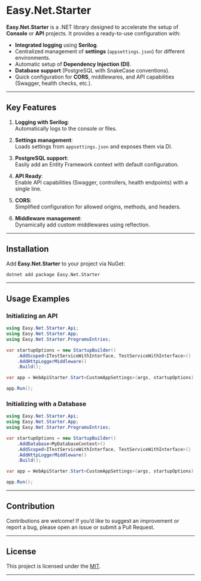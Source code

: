 ﻿# Easy.Net.Starter

**Easy.Net.Starter** is a .NET library designed to accelerate the setup of **Console** or **API** projects. It provides a ready-to-use configuration with:

- **Integrated logging** using **Serilog**.
- Centralized management of **settings** (`appsettings.json`) for different environments.
- Automatic setup of **Dependency Injection (DI)**.
- **Database support** (PostgreSQL with SnakeCase conventions).
- Quick configuration for **CORS**, middlewares, and API capabilities (Swagger, health checks, etc.).

---

## Key Features

1. **Logging with Serilog**:  
   Automatically logs to the console or files.

2. **Settings management**:  
   Loads settings from `appsettings.json` and exposes them via DI.

3. **PostgreSQL support**:  
   Easily add an Entity Framework context with default configuration.

4. **API Ready**:  
   Enable API capabilities (Swagger, controllers, health endpoints) with a single line.

5. **CORS**:  
   Simplified configuration for allowed origins, methods, and headers.

6. **Middleware management**:  
   Dynamically add custom middlewares using reflection.

---

## Installation

Add **Easy.Net.Starter** to your project via NuGet:

```bash
dotnet add package Easy.Net.Starter
```

---

## Usage Examples

### Initializing an API

```csharp
using Easy.Net.Starter.Api;
using Easy.Net.Starter.App;
using Easy.Net.Starter.ProgramsEntries;

var startupOptions = new StartupBuilder()
    .AddScoped<ITestServiceWithInterface, TestServiceWithInterface>()
    .AddHttpLoggerMiddleware()
    .Build();

var app = WebApiStarter.Start<CustomAppSettings>(args, startupOptions);

app.Run();
```

### Initializing with a Database

```csharp
using Easy.Net.Starter.Api;
using Easy.Net.Starter.App;
using Easy.Net.Starter.ProgramsEntries;

var startupOptions = new StartupBuilder()
    .AddDatabase<MyDatabaseContext>()
    .AddScoped<ITestServiceWithInterface, TestServiceWithInterface>()
    .AddHttpLoggerMiddleware()
    .Build();

var app = WebApiStarter.Start<CustomAppSettings>(args, startupOptions);

app.Run();
```

---

## Contribution

Contributions are welcome! If you’d like to suggest an improvement or report a bug, please open an issue or submit a Pull Request.

---

## License

This project is licensed under the [MIT](LICENSE).

---